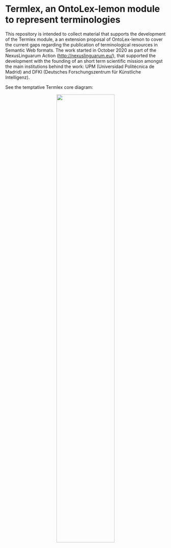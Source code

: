 # Termlex, an OntoLex-lemon module to represent terminologies

This repository is intended to collect material that supports the development of the Termlex module, a an extension proposal of OntoLex-lemon to cover the current gaps regarding the publication of terminological resources in Semantic Web formats.
The work started in October 2020 as part of the NexusLinguarum Action (http://nexuslinguarum.eu/), that supported the development with the founding of an short term scientific mission amongst the main institutions behind the work: UPM (Universidad Politécnica de Madrid) and DFKI (Deutsches Forschungszentrum für Künstliche Intelligenz).

See the temptative Termlex core diagram: 
<p align="center">
<img src="https://github.com/oeg-upm/termlex/termlex_core.png" width="60%" />
</p>
